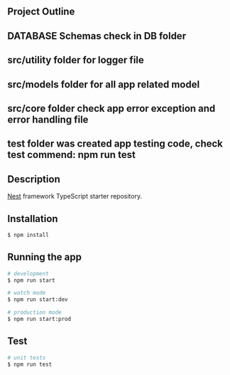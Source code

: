 ## Project Outline
## DATABASE Schemas check in DB folder ##
## src/utility folder for logger file ##
## src/models folder for all app related model ##
## src/core folder check app error exception and error handling file ##
## test folder was created app testing code, check test commend: npm run test ##


## Description

[Nest](https://github.com/nestjs/nest) framework TypeScript starter repository.

## Installation

```bash
$ npm install
```

## Running the app

```bash
# development
$ npm run start

# watch mode
$ npm run start:dev

# production mode
$ npm run start:prod
```

## Test

```bash
# unit tests
$ npm run test

